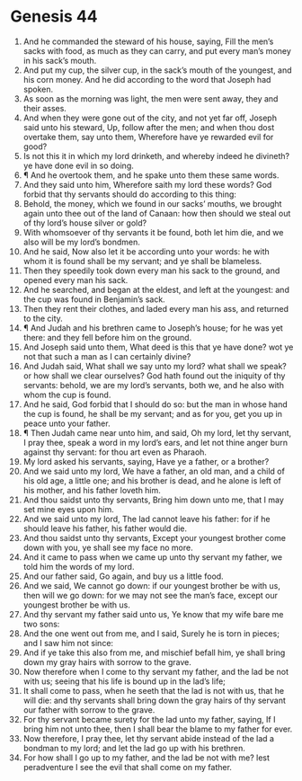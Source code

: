 ﻿# Genesis 44
1. And he commanded the steward of his house, saying, Fill the men’s sacks with food, as much as they can carry, and put every man’s money in his sack’s mouth. 
2. And put my cup, the silver cup, in the sack’s mouth of the youngest, and his corn money. And he did according to the word that Joseph had spoken. 
3. As soon as the morning was light, the men were sent away, they and their asses. 
4. And when they were gone out of the city, and not yet far off, Joseph said unto his steward, Up, follow after the men; and when thou dost overtake them, say unto them, Wherefore have ye rewarded evil for good? 
5. Is not this it in which my lord drinketh, and whereby indeed he divineth? ye have done evil in so doing. 
6. ¶ And he overtook them, and he spake unto them these same words. 
7. And they said unto him, Wherefore saith my lord these words? God forbid that thy servants should do according to this thing: 
8. Behold, the money, which we found in our sacks’ mouths, we brought again unto thee out of the land of Canaan: how then should we steal out of thy lord’s house silver or gold? 
9. With whomsoever of thy servants it be found, both let him die, and we also will be my lord’s bondmen. 
10. And he said, Now also let it be according unto your words: he with whom it is found shall be my servant; and ye shall be blameless. 
11. Then they speedily took down every man his sack to the ground, and opened every man his sack. 
12. And he searched, and began at the eldest, and left at the youngest: and the cup was found in Benjamin’s sack. 
13. Then they rent their clothes, and laded every man his ass, and returned to the city. 
14. ¶ And Judah and his brethren came to Joseph’s house; for he was yet there: and they fell before him on the ground. 
15. And Joseph said unto them, What deed is this that ye have done? wot ye not that such a man as I can certainly divine? 
16. And Judah said, What shall we say unto my lord? what shall we speak? or how shall we clear ourselves? God hath found out the iniquity of thy servants: behold, we are my lord’s servants, both we, and he also with whom the cup is found. 
17. And he said, God forbid that I should do so: but the man in whose hand the cup is found, he shall be my servant; and as for you, get you up in peace unto your father. 
18. ¶ Then Judah came near unto him, and said, Oh my lord, let thy servant, I pray thee, speak a word in my lord’s ears, and let not thine anger burn against thy servant: for thou art even as Pharaoh. 
19. My lord asked his servants, saying, Have ye a father, or a brother? 
20. And we said unto my lord, We have a father, an old man, and a child of his old age, a little one; and his brother is dead, and he alone is left of his mother, and his father loveth him. 
21. And thou saidst unto thy servants, Bring him down unto me, that I may set mine eyes upon him. 
22. And we said unto my lord, The lad cannot leave his father: for if he should leave his father, his father would die. 
23. And thou saidst unto thy servants, Except your youngest brother come down with you, ye shall see my face no more. 
24. And it came to pass when we came up unto thy servant my father, we told him the words of my lord. 
25. And our father said, Go again, and buy us a little food. 
26. And we said, We cannot go down: if our youngest brother be with us, then will we go down: for we may not see the man’s face, except our youngest brother be with us. 
27. And thy servant my father said unto us, Ye know that my wife bare me two sons: 
28. And the one went out from me, and I said, Surely he is torn in pieces; and I saw him not since: 
29. And if ye take this also from me, and mischief befall him, ye shall bring down my gray hairs with sorrow to the grave. 
30. Now therefore when I come to thy servant my father, and the lad be not with us; seeing that his life is bound up in the lad’s life; 
31. It shall come to pass, when he seeth that the lad is not with us, that he will die: and thy servants shall bring down the gray hairs of thy servant our father with sorrow to the grave. 
32. For thy servant became surety for the lad unto my father, saying, If I bring him not unto thee, then I shall bear the blame to my father for ever. 
33. Now therefore, I pray thee, let thy servant abide instead of the lad a bondman to my lord; and let the lad go up with his brethren. 
34. For how shall I go up to my father, and the lad be not with me? lest peradventure I see the evil that shall come on my father. 
